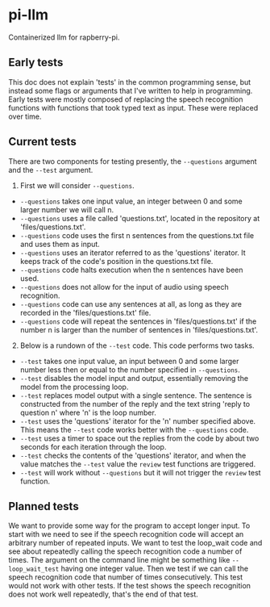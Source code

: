 # pi-llm
Containerized llm for rapberry-pi.

## Early tests

This doc does not explain 'tests' in the common programming sense, but instead some flags or arguments that I've written to help in programming. Early tests were mostly composed of replacing the speech recognition functions with functions that took typed text as input. These were replaced over time.

## Current tests

There are two components for testing presently, the `--questions` argument and the `--test` argument.

1. First we will consider `--questions`.

- `--questions` takes one input value, an integer between 0 and some larger number we will call n.
- `--questions` uses a file called 'questions.txt', located in the repository at 'files/questions.txt'.
- `--questions` code uses the first n sentences from the questions.txt file and uses them as input.
- `--questions` uses an iterator referred to as the 'questions' iterator. It keeps track of the code's position in the questions.txt file.
- `--questions` code halts execution when the n sentences have been used.
- `--questions` does not allow for the input of audio using speech recognition.
- `--questions` code can use any sentences at all, as long as they are recorded in the 'files/questions.txt' file.
- `--questions` code will repeat the sentences in 'files/questions.txt' if the number n is larger than the number of sentences in 'files/questions.txt'.

2. Below is a rundown of the `--test` code. This code performs two tasks.

- `--test` takes one input value, an input between 0 and some larger number less then or equal to the number specified in `--questions`.
- `--test` disables the model input and output, essentially removing the model from the processing loop.
- `--test` replaces model output with a single sentence. The sentence is constructed from the number of the reply and the text string 'reply to question n' where 'n' is the loop number.
- `--test` uses the 'questions' iterator for the 'n' number specified above. This means the `--test` code works better with the `--questions` code.
- `--test` uses a timer to space out the replies from the code by about two seconds for each iteration through the loop.
- `--test` checks the contents of the 'questions' iterator, and when the value matches the `--test` value the `review` test functions are triggered.
- `--test` will work without `--questions` but it will not trigger the `review` test function.

## Planned tests

We want to provide some way for the program to accept longer input. To start with we need to see if the speech recognition code will accept an arbitrary number of repeated inputs. We want to test the loop_wait code and see about repeatedly calling the speech recognition code a number of times. The argument on the command line might be something like `--loop_wait_test` having one integer value. Then we test if we can call the speech recognition code that number of times consecutively. This test would not work with other tests. If the test shows the speech recognition does not work well repeatedly, that's the end of that test.
